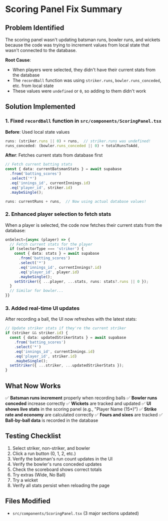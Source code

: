 # Scoring Panel Fix Summary

## Problem Identified
The scoring panel wasn't updating batsman runs, bowler runs, and wickets because the code was trying to increment values from local state that wasn't connected to the database.

**Root Cause**: 
- When players were selected, they didn't have their current stats from the database
- The `recordBall` function was using `striker.runs`, `bowler.runs_conceded`, etc. from local state
- These values were `undefined` or `0`, so adding to them didn't work

## Solution Implemented

### 1. Fixed `recordBall` function in `src/components/ScoringPanel.tsx`

**Before**: Used local state values
```typescript
runs: (striker.runs || 0) + runs,  // striker.runs was undefined!
runs_conceded: (bowler.runs_conceded || 0) + totalRunsToAdd,
```

**After**: Fetches current stats from database first
```typescript
// Fetch current batting stats
const { data: currentBatsmanStats } = await supabase
  .from('batting_scores')
  .select('*')
  .eq('innings_id', currentInnings.id)
  .eq('player_id', striker.id)
  .maybeSingle();

runs: currentRuns + runs,  // Now using actual database values!
```

### 2. Enhanced player selection to fetch stats

When a player is selected, the code now fetches their current stats from the database:

```typescript
onSelect={async (player) => {
  // Fetch current stats for the player
  if (selectorType === 'striker') {
    const { data: stats } = await supabase
      .from('batting_scores')
      .select('*')
      .eq('innings_id', currentInnings?.id)
      .eq('player_id', player.id)
      .maybeSingle();
    setStriker({ ...player, ...stats, runs: stats?.runs || 0 });
  }
  // Similar for bowler...
}}
```

### 3. Added real-time UI updates

After recording a ball, the UI now refreshes with the latest stats:

```typescript
// Update striker stats if they're the current striker
if (striker && striker.id) {
  const { data: updatedStrikerStats } = await supabase
    .from('batting_scores')
    .select('*')
    .eq('innings_id', currentInnings.id)
    .eq('player_id', striker.id)
    .maybeSingle();
  setStriker({ ...striker, ...updatedStrikerStats });
}
```

## What Now Works

✅ **Batsman runs increment** properly when recording balls
✅ **Bowler runs conceded** increase correctly
✅ **Wickets** are tracked and updated
✅ **UI shows live stats** in the scoring panel (e.g., "Player Name (15*)")
✅ **Strike rate and economy** are calculated correctly
✅ **Fours and sixes** are tracked
✅ **Ball-by-ball data** is recorded in the database

## Testing Checklist

1. Select striker, non-striker, and bowler
2. Click a run button (0, 1, 2, etc.)
3. Verify the batsman's run count updates in the UI
4. Verify the bowler's runs conceded updates
5. Check the scoreboard shows correct totals
6. Try extras (Wide, No Ball)
7. Try a wicket
8. Verify all stats persist when reloading the page

## Files Modified

- `src/components/ScoringPanel.tsx` (3 major sections updated)

